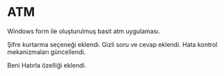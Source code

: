 # ATM

 Windows form ile oluşturulmuş basit atm uygulaması.
 

 Şifre kurtarma seçeneği eklendi.
 Gizli soru ve cevap eklendi.
 Hata kontrol mekanizmaları güncellendi.
 
 Beni Hatırla özelliği eklendi.
